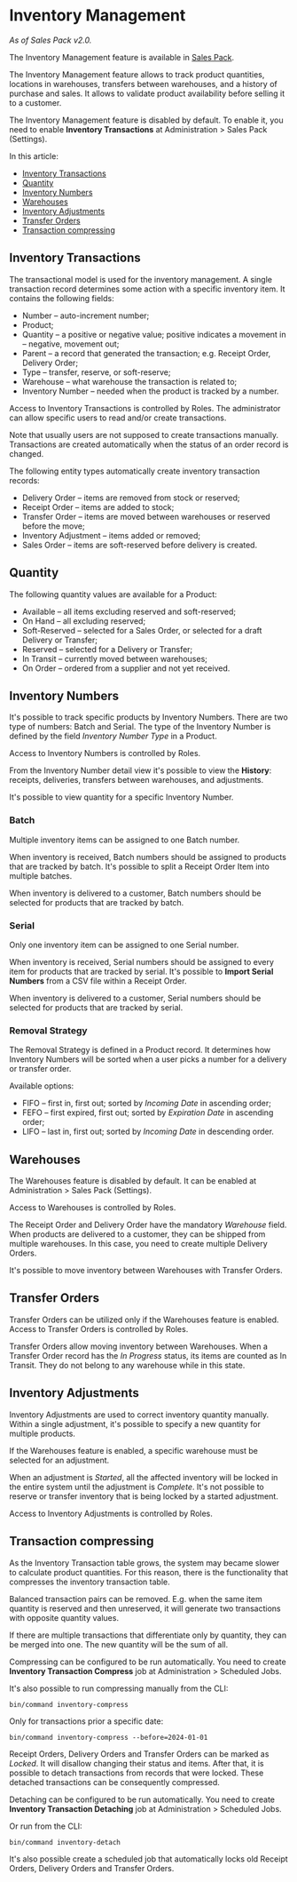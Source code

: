 # Inventory Management

*As of Sales Pack v2.0.*

The Inventory Management feature is available in [Sales Pack](https://www.espocrm.com/extensions/sales-pack/).

The Inventory Management feature allows to track product quantities, locations in warehouses, transfers between warehouses, and a history of purchase and sales. It allows to validate product availability before selling it to a customer.

The Inventory Management feature is disabled by default. To enable it, you need to enable **Inventory Transactions** at Administration > Sales Pack (Settings).

In this article:

* [Inventory Transactions](#inventory-transactions)
* [Quantity](#quantity)
* [Inventory Numbers](#inventory-numbers)
* [Warehouses](#warehouses)
* [Inventory Adjustments](#inventory-adjustments)
* [Transfer Orders](#transfer-orders)
* [Transaction compressing](#transaction-compressing)

## Inventory Transactions

The transactional model is used for the inventory management. A single transaction record determines some action with a specific inventory item. It contains the following fields:

* Number – auto-increment number;
* Product;
* Quantity – a positive or negative value; positive indicates a movement in – negative, movement out;
* Parent – a record that generated the transaction; e.g. Receipt Order, Delivery Order;
* Type – transfer, reserve, or soft-reserve;
* Warehouse – what warehouse the transaction is related to;
* Inventory Number – needed when the product is tracked by a number.

Access to Inventory Transactions is controlled by Roles. The administrator can allow specific users to read and/or create transactions.

Note that usually users are not supposed to create transactions manually. Transactions are created automatically when the status of an order record is changed.

The following entity types automatically create inventory transaction records:

* Delivery Order – items are removed from stock or reserved;
* Receipt Order – items are added to stock;
* Transfer Order – items are moved between warehouses or reserved before the move;
* Inventory Adjustment – items added or removed;
* Sales Order – items are soft-reserved before delivery is created.

## Quantity

The following quantity values are available for a Product:

* Available – all items excluding reserved and soft-reserved;
* On Hand – all excluding reserved;
* Soft-Reserved – selected for a Sales Order, or selected for a draft Delivery or Transfer;
* Reserved – selected for a Delivery or Transfer;
* In Transit – currently moved between warehouses;
* On Order – ordered from a supplier and not yet received.

## Inventory Numbers

It's possible to track specific products by Inventory Numbers. There are two type of numbers: Batch and Serial. The type of the Inventory Number is defined by the field *Inventory Number Type* in a Product.

Access to Inventory Numbers is controlled by Roles.

From the Inventory Number detail view it's possible to view the **History**: receipts, deliveries, transfers between warehouses, and adjustments.

It's possible to view quantity for a specific Inventory Number.

### Batch

Multiple inventory items can be assigned to one Batch number.

When inventory is received, Batch numbers should be assigned to products that are tracked by batch. It's possible to split a Receipt Order Item into multiple batches.

When inventory is delivered to a customer, Batch numbers should be selected for products that are tracked by batch.

### Serial

Only one inventory item can be assigned to one Serial number.

When inventory is received, Serial numbers should be assigned to every item for products that are tracked by serial. It's possible to **Import Serial Numbers** from a CSV file within a Receipt Order.

When inventory is delivered to a customer, Serial numbers should be selected for products that are tracked by serial.

### Removal Strategy

The Removal Strategy is defined in a Product record. It determines how Inventory Numbers will be sorted when a user picks a number for a delivery or transfer order.

Available options:

* FIFO – first in, first out; sorted by *Incoming Date* in ascending order;
* FEFO – first expired, first out; sorted by *Expiration Date* in ascending order;
* LIFO – last in, first out; sorted by *Incoming Date* in descending order.

## Warehouses

The Warehouses feature is disabled by default. It can be enabled at Administration > Sales Pack (Settings).

Access to Warehouses is controlled by Roles.

The Receipt Order and Delivery Order have the mandatory *Warehouse* field. When products are delivered to a customer, they can be shipped from multiple warehouses. In this case, you need to create multiple Delivery Orders.

It's possible to move inventory between Warehouses with Transfer Orders.

## Transfer Orders

Transfer Orders can be utilized only if the Warehouses feature is enabled. Access to Transfer Orders is controlled by Roles.

Transfer Orders allow moving inventory between Warehouses. When a Transfer Order record has the *In Progress* status, its items are counted as In Transit. They do not belong to any warehouse while in this state.

## Inventory Adjustments

Inventory Adjustments are used to correct inventory quantity manually. Within a single adjustment, it's possible to specify a new quantity for multiple products.

If the Warehouses feature is enabled, a specific warehouse must be selected for an adjustment.

When an adjustment is *Started*, all the affected inventory will be locked in the entire system until the adjustment is *Complete*. It's not possible to reserve or transfer inventory that is being locked by a started adjustment.

Access to Inventory Adjustments is controlled by Roles.

## Transaction compressing

As the Inventory Transaction table grows, the system may became slower to calculate product quantities. For this reason, there is the functionality that compresses the inventory transaction table.

Balanced transaction pairs can be removed. E.g. when the same item quantity is reserved and then unreserved, it will generate two transactions with opposite quantity values.

If there are multiple transactions that differentiate only by quantity, they can be merged into one. The new quantity will be the sum of all.

Compressing can be configured to be run automatically. You need to create **Inventory Transaction Compress** job at Administration > Scheduled Jobs.

It's also possible to run compressing manually from the CLI:

```
bin/command inventory-compress
```

Only for transactions prior a specific date:

```
bin/command inventory-compress --before=2024-01-01
```

Receipt Orders, Delivery Orders and Transfer Orders can be marked as *Locked*. It will disallow changing their status and items. After that, it is possible to detach transactions from records that were locked. These detached transactions can be consequently compressed.

Detaching can be configured to be run automatically. You need to create **Inventory Transaction Detaching** job at Administration > Scheduled Jobs.

Or run from the CLI:

```
bin/command inventory-detach
```

It's also possible create a scheduled job that automatically locks old Receipt Orders, Delivery Orders and Transfer Orders.
